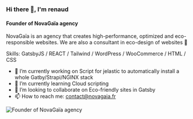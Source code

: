### Hi there 👋, I'm renaud 
#### Founder of NovaGaïa agency

NovaGaïa is an agency that creates high-performance, optimized and eco-responsible websites. We are also a consultant in eco-design of websites 🌱

Skills: GatsbyJS / REACT / Tailwind / WordPress / WooCommerce / HTML / CSS

- 🔭 I’m currently working on Script for jelastic to automatically install a whole Gatby/Strapi/NGINX stack 
- 🌱 I’m currently learning Cloud scripting 
- 👯 I’m looking to collaborate on Eco-friendly sites in Gatsby 
- 📫 How to reach me: contact@novagaia.fr 


![Founder of NovaGaïa agency](https://novagaia.fr/wp-content/uploads/2020/09/Full_Dark_Logo_187x36.png)
